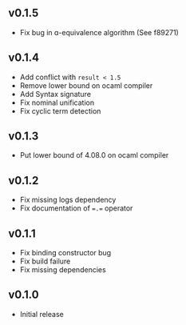 ## v0.1.5

- Fix bug in ɑ-equivalence algorithm (See f89271)

## v0.1.4

- Add conflict with `result < 1.5`
- Remove lower bound on ocaml compiler
- Add Syntax signature
- Fix nominal unification
- Fix cyclic term detection

## v0.1.3

- Put lower bound of 4.08.0 on ocaml compiler

## v0.1.2

- Fix missing logs dependency
- Fix documentation of `=.=` operator

## v0.1.1

- Fix binding constructor bug
- Fix build failure
- Fix missing dependencies

## v0.1.0

- Initial release
